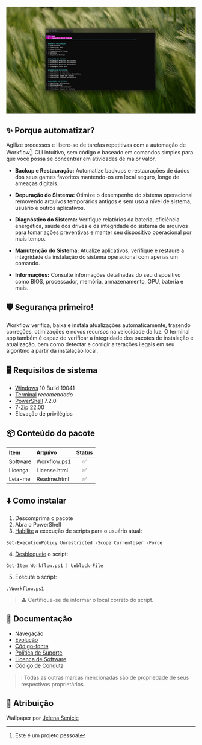 ![](https://github.com/2uj1m28ohz/workflow/blob/main/Screenshot.png)

## :sparkles: Porque automatizar?
Agilize processos e libere-se de tarefas repetitivas com a automação de Workflow[^1]. CLI intuitivo, sem código e baseado em comandos simples para que você possa se concentrar em atividades de maior valor.

- **Backup e Restauração:** Automatize backups e restaurações de dados dos seus games favoritos mantendo-os em local seguro, longe de ameaças digitais.

- **Depuração do Sistema:** Otimize o desempenho do sistema operacional removendo arquivos temporários antigos e sem uso a nível de sistema, usuário e outros aplicativos.

- **Diagnóstico do Sistema:** Verifique relatórios da bateria, eficiência energética, saúde dos drives e da integridade do sistema de arquivos para tomar ações preventivas e manter seu dispositivo operacional por mais tempo.

- **Manutenção do Sistema:** Atualize aplicativos, verifique e restaure a integridade da instalação do sistema operacional com apenas um comando.

- **Informações:** Consulte informações detalhadas do seu dispositivo como BIOS, processador, memória, armazenamento, GPU, bateria e mais.

## :shield: Segurança primeiro!
Workflow verifica, baixa e instala atualizações automaticamente, trazendo correções, otimizações e novos recursos na velocidade da luz. O terminal app também é capaz de verificar a integridade dos pacotes de instalação e atualização, bem como detectar e corrigir alterações ilegais em seu algoritmo a partir da instalação local.

## :desktop_computer: Requisitos de sistema
- [Windows](https://www.microsoft.com/windows) 10 Build 19041
- [Terminal](https://www.github.com/microsoft/terminal) _recomendado_
- [PowerShell](https://www.github.com/powershell/powershell) 7.2.0
- [7-Zip](https://www.7-zip.org) 22.00
- Elevação de privilégios

## :package: Conteúdo do pacote
|Item|Arquivo|Status|
|:---|:---|:---:|
|Software|Workflow.ps1|:white_check_mark:|
|Licença|License.html|:white_check_mark:|
|Leia-me|Readme.html|:white_check_mark:|

## :arrow_down: Como instalar
1. Descomprima o pacote
2. Abra o PowerShell
3. [Habilite](https://docs.microsoft.com/powershell/module/microsoft.powershell.security/set-executionpolicy) a execução de scripts para o usuário atual:
```
Set-ExecutionPolicy Unrestricted -Scope CurrentUser -Force
```
4. [Desbloqueie](https://docs.microsoft.com/powershell/module/microsoft.powershell.utility/unblock-file) o script:
```
Get-Item Workflow.ps1 | Unblock-File
```
5. Execute o script:
```
.\Workflow.ps1
```
> :warning: Certifique-se de informar o local correto do script.

## :notebook_with_decorative_cover: Documentação
- [Navegação](https://github.com/2uj1m28ohz/workflow/blob/main/Navigation.md)
- [Evolução](https://github.com/2uj1m28ohz/workflow/blob/main/Evolution.md)
- [Código-fonte](https://github.com/2uj1m28ohz/workflow/blob/main/SourceCode.md)
- [Política de Suporte](https://github.com/2uj1m28ohz/workflow/blob/main/SUPPORT.md)
- [Licença de Software](https://github.com/2uj1m28ohz/workflow/blob/main/LICENSE)
- [Código de Conduta](https://github.com/2uj1m28ohz/workflow/blob/main/CODE_OF_CONDUCT.md)
> :information_source: Todas as outras marcas mencionadas são de propriedade de seus respectivos proprietários.

## :clap: Atribuição
Wallpaper por [Jelena Senicic](https://unsplash.com/photos/_0TCLRTUOTo)

[^1]:Este é um projeto pessoal
